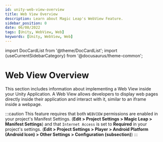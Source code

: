 ```yaml
---
id: unity-web-view-overview
title: Web View Overview
description: Learn about Magic Leap's WebView Feature. 
sidebar_position: 0
date: 06/08/2022
tags: [Unity, WebView, Web]
keywords: [Unity, WebView, Web]
---
```


import DocCardList from '@theme/DocCardList';
import {useCurrentSidebarCategory} from '@docusaurus/theme-common';

# Web View Overview

This section includes information about implementing a Web View inside your Unity Application. A Web View allows developers to display web pages directly inside their application and interact with it, similar to an iframe inside a webpage.

:::caution
This feature requires that both `WEBVIEW` permissions are enabled in your project's Manifest Settings. (**Edit > Project Settings > Magic Leap > Manifest Settings**) and that `Internet Access` is set to **Required** in your project's settings. (**Edit > Project Settings > Player > Android Platform (Android Icon) > Other Settings > Configuration (subsection)**)
:::

<DocCardList items={useCurrentSidebarCategory().items}/>
